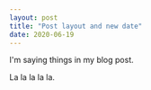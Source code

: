 ```yaml
---
layout: post
title: "Post layout and new date"
date: 2020-06-19
---
```


I'm saying things in my blog post.

La la la la la.
